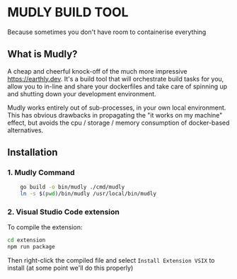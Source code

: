 # MUDLY BUILD TOOL

Because sometimes you don't have room to containerise everything

## What is Mudly?

A cheap and cheerful knock-off of the much more impressive https://earthly.dev. It's a build tool that will orchestrate build tasks for you, allow you to in-line and share your dockerfiles and take care of spinning up and shutting down your development environment.

Mudly works entirely out of sub-processes, in your own local environment. This has obvious drawbacks in propagating the "it works on my machine" effect, but avoids the cpu / storage / memory consumption of docker-based alternatives.

## Installation

### 1. Mudly Command

```sh
    go build -o bin/mudly ./cmd/mudly
    ln -s $(pwd)/bin/mudly /usr/local/bin/mudly
```

### 2. Visual Studio Code extension

To compile the extension:

```sh
cd extension
npm run package
```

Then right-click the compiled file and select `Install Extension VSIX` to install (at some point we'll do this properly)